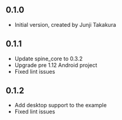 ## 0.1.0

- Initial version, created by Junji Takakura

## 0.1.1

- Update spine_core to 0.3.2
- Upgrade pre 1.12 Android project
- Fixed lint issues

## 0.1.2

- Add desktop support to the example
- Fixed lint issues
